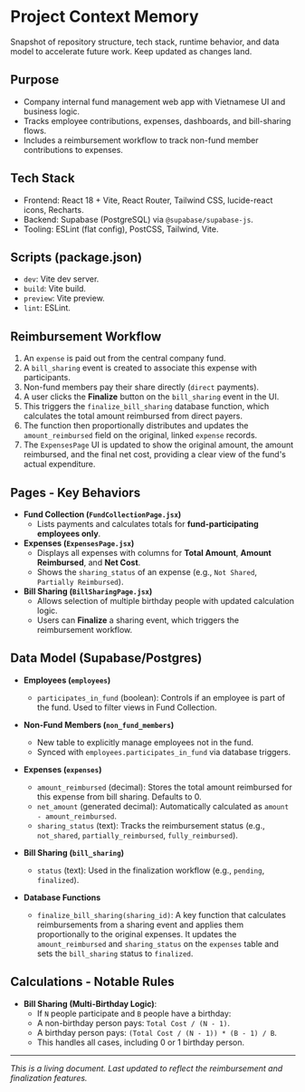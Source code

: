 # Project Context Memory

Snapshot of repository structure, tech stack, runtime behavior, and data model to accelerate future work. Keep updated as changes land.

## Purpose
- Company internal fund management web app with Vietnamese UI and business logic.
- Tracks employee contributions, expenses, dashboards, and bill-sharing flows.
- Includes a reimbursement workflow to track non-fund member contributions to expenses.

## Tech Stack
- Frontend: React 18 + Vite, React Router, Tailwind CSS, lucide-react icons, Recharts.
- Backend: Supabase (PostgreSQL) via `@supabase/supabase-js`.
- Tooling: ESLint (flat config), PostCSS, Tailwind, Vite.

## Scripts (package.json)
- `dev`: Vite dev server.
- `build`: Vite build.
- `preview`: Vite preview.
- `lint`: ESLint.

## Reimbursement Workflow
1.  An `expense` is paid out from the central company fund.
2.  A `bill_sharing` event is created to associate this expense with participants.
3.  Non-fund members pay their share directly (`direct` payments).
4.  A user clicks the **Finalize** button on the `bill_sharing` event in the UI.
5.  This triggers the `finalize_bill_sharing` database function, which calculates the total amount reimbursed from direct payers.
6.  The function then proportionally distributes and updates the `amount_reimbursed` field on the original, linked `expense` records.
7.  The `ExpensesPage` UI is updated to show the original amount, the amount reimbursed, and the final net cost, providing a clear view of the fund's actual expenditure.

## Pages - Key Behaviors
- **Fund Collection (`FundCollectionPage.jsx`)**
  - Lists payments and calculates totals for **fund-participating employees only**.
- **Expenses (`ExpensesPage.jsx`)**
  - Displays all expenses with columns for **Total Amount**, **Amount Reimbursed**, and **Net Cost**.
  - Shows the `sharing_status` of an expense (e.g., `Not Shared`, `Partially Reimbursed`).
- **Bill Sharing (`BillSharingPage.jsx`)**
  - Allows selection of multiple birthday people with updated calculation logic.
  - Users can **Finalize** a sharing event, which triggers the reimbursement workflow.

## Data Model (Supabase/Postgres)
- **Employees (`employees`)**
  - `participates_in_fund` (boolean): Controls if an employee is part of the fund. Used to filter views in Fund Collection.
- **Non-Fund Members (`non_fund_members`)**
  - New table to explicitly manage employees not in the fund.
  - Synced with `employees.participates_in_fund` via database triggers.
- **Expenses (`expenses`)**
  - `amount_reimbursed` (decimal): Stores the total amount reimbursed for this expense from bill sharing. Defaults to 0.
  - `net_amount` (generated decimal): Automatically calculated as `amount - amount_reimbursed`.
  - `sharing_status` (text): Tracks the reimbursement status (e.g., `not_shared`, `partially_reimbursed`, `fully_reimbursed`).
- **Bill Sharing (`bill_sharing`)**
  - `status` (text): Used in the finalization workflow (e.g., `pending`, `finalized`).

- **Database Functions**
  - `finalize_bill_sharing(sharing_id)`: A key function that calculates reimbursements from a sharing event and applies them proportionally to the original expenses. It updates the `amount_reimbursed` and `sharing_status` on the `expenses` table and sets the `bill_sharing` status to `finalized`.

## Calculations - Notable Rules
- **Bill Sharing (Multi-Birthday Logic)**:
  - If `N` people participate and `B` people have a birthday:
  - A non-birthday person pays: `Total Cost / (N - 1)`.
  - A birthday person pays: `(Total Cost / (N - 1)) * (B - 1) / B`.
  - This handles all cases, including 0 or 1 birthday person.

---
*This is a living document. Last updated to reflect the reimbursement and finalization features.*